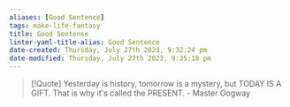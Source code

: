 ```yaml
---
aliases: [Good Sentence]
tags: make-life-fantasy 
title: Good Sentense
linter-yaml-title-alias: Good Sentence
date-created: Thursday, July 27th 2023, 9:32:24 pm
date-modified: Thursday, July 27th 2023, 9:35:18 pm
---
```


> [!Quote]
> Yesterday is history, tomorrow is a mystery, but TODAY IS A GIFT. That is why it's called the PRESENT. 
> \- Master Oogway





